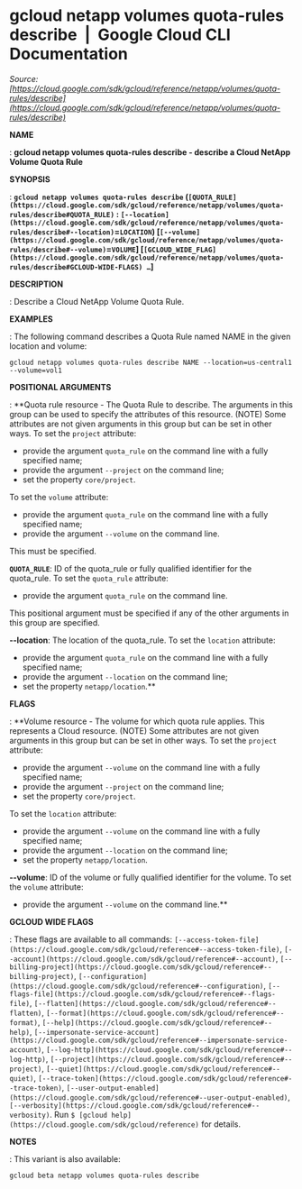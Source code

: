 # gcloud netapp volumes quota-rules describe  |  Google Cloud CLI Documentation

*Source: [https://cloud.google.com/sdk/gcloud/reference/netapp/volumes/quota-rules/describe](https://cloud.google.com/sdk/gcloud/reference/netapp/volumes/quota-rules/describe)*

**NAME**

: **gcloud netapp volumes quota-rules describe - describe a Cloud NetApp Volume Quota Rule**

**SYNOPSIS**

: **`gcloud netapp volumes quota-rules describe` (`[QUOTA_RULE](https://cloud.google.com/sdk/gcloud/reference/netapp/volumes/quota-rules/describe#QUOTA_RULE)` : `[--location](https://cloud.google.com/sdk/gcloud/reference/netapp/volumes/quota-rules/describe#--location)`=`LOCATION`) [`[--volume](https://cloud.google.com/sdk/gcloud/reference/netapp/volumes/quota-rules/describe#--volume)`=`VOLUME`] [`[GCLOUD_WIDE_FLAG](https://cloud.google.com/sdk/gcloud/reference/netapp/volumes/quota-rules/describe#GCLOUD-WIDE-FLAGS) …`]**

**DESCRIPTION**

: Describe a Cloud NetApp Volume Quota Rule.

**EXAMPLES**

: The following command describes a Quota Rule named NAME in the given location
and volume:

```
gcloud netapp volumes quota-rules describe NAME --location=us-central1 --volume=vol1
```

**POSITIONAL ARGUMENTS**

: **Quota rule resource - The Quota Rule to describe. The arguments in this group
can be used to specify the attributes of this resource. (NOTE) Some attributes
are not given arguments in this group but can be set in other ways.
To set the `project` attribute:

- provide the argument `quota_rule` on the command line with a fully
specified name;
- provide the argument `--project` on the command line;
- set the property `core/project`.

To set the `volume` attribute:

- provide the argument `quota_rule` on the command line with a fully
specified name;
- provide the argument `--volume` on the command line.

This must be specified.

**`QUOTA_RULE`**:
ID of the quota_rule or fully qualified identifier for the quota_rule.
To set the `quota_rule` attribute:

- provide the argument `quota_rule` on the command line.

This positional argument must be specified if any of the other arguments in this
group are specified.

**--location**:
The location of the quota_rule.
To set the `location` attribute:

- provide the argument `quota_rule` on the command line with a fully
specified name;
- provide the argument `--location` on the command line;
- set the property `netapp/location`.**

**FLAGS**

: **Volume resource - The volume for which quota rule applies. This represents a
Cloud resource. (NOTE) Some attributes are not given arguments in this group but
can be set in other ways.
To set the `project` attribute:

- provide the argument `--volume` on the command line with a fully
specified name;
- provide the argument `--project` on the command line;
- set the property `core/project`.

To set the `location` attribute:

- provide the argument `--volume` on the command line with a fully
specified name;
- provide the argument `--location` on the command line;
- set the property `netapp/location`.

**--volume**:
ID of the volume or fully qualified identifier for the volume.
To set the `volume` attribute:

- provide the argument `--volume` on the command line.**

**GCLOUD WIDE FLAGS**

: These flags are available to all commands: `[--access-token-file](https://cloud.google.com/sdk/gcloud/reference#--access-token-file)`,
`[--account](https://cloud.google.com/sdk/gcloud/reference#--account)`, `[--billing-project](https://cloud.google.com/sdk/gcloud/reference#--billing-project)`,
`[--configuration](https://cloud.google.com/sdk/gcloud/reference#--configuration)`,
`[--flags-file](https://cloud.google.com/sdk/gcloud/reference#--flags-file)`,
`[--flatten](https://cloud.google.com/sdk/gcloud/reference#--flatten)`, `[--format](https://cloud.google.com/sdk/gcloud/reference#--format)`, `[--help](https://cloud.google.com/sdk/gcloud/reference#--help)`, `[--impersonate-service-account](https://cloud.google.com/sdk/gcloud/reference#--impersonate-service-account)`,
`[--log-http](https://cloud.google.com/sdk/gcloud/reference#--log-http)`,
`[--project](https://cloud.google.com/sdk/gcloud/reference#--project)`, `[--quiet](https://cloud.google.com/sdk/gcloud/reference#--quiet)`, `[--trace-token](https://cloud.google.com/sdk/gcloud/reference#--trace-token)`, `[--user-output-enabled](https://cloud.google.com/sdk/gcloud/reference#--user-output-enabled)`,
`[--verbosity](https://cloud.google.com/sdk/gcloud/reference#--verbosity)`.
Run `$ [gcloud help](https://cloud.google.com/sdk/gcloud/reference)` for details.

**NOTES**

: This variant is also available:

```
gcloud beta netapp volumes quota-rules describe
```